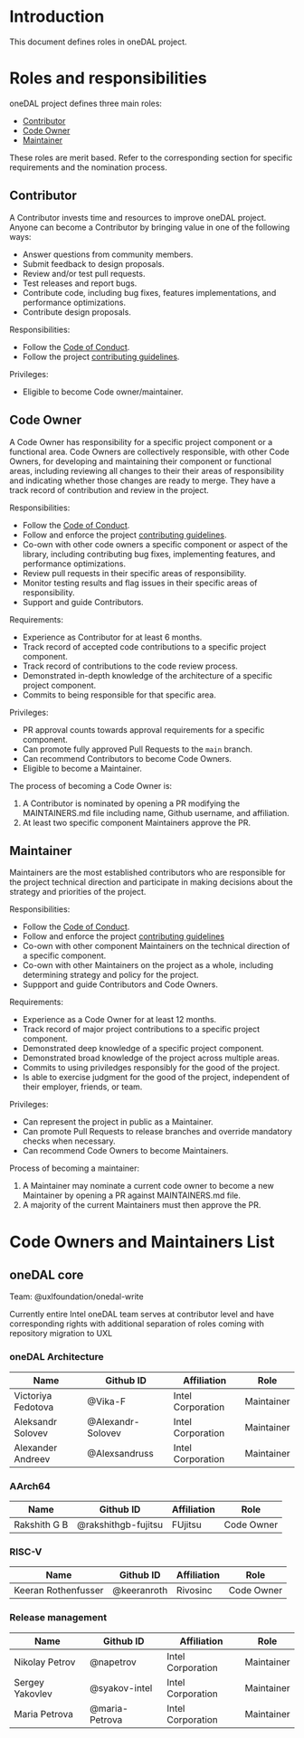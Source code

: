 <!--
******************************************************************************
* Copyright contributors to the oneDAL project
*
* Licensed under the Apache License, Version 2.0 (the "License");
* you may not use this file except in compliance with the License.
* You may obtain a copy of the License at
*
*     http://www.apache.org/licenses/LICENSE-2.0
*
* Unless required by applicable law or agreed to in writing, software
* distributed under the License is distributed on an "AS IS" BASIS,
* WITHOUT WARRANTIES OR CONDITIONS OF ANY KIND, either express or implied.
* See the License for the specific language governing permissions and
* limitations under the License.
*******************************************************************************/-->

# Introduction

This document defines roles in oneDAL project.

# Roles and responsibilities

oneDAL project defines three main roles:
 * [Contributor](#contributor)
 * [Code Owner](#code-Owner)
 * [Maintainer](#maintainer)

These roles are merit based. Refer to the corresponding section for specific
requirements and the nomination process.

## Contributor

A Contributor invests time and resources to improve oneDAL project.
Anyone can become a Contributor by bringing value in one of the following ways:
  * Answer questions from community members.
  * Submit feedback to design proposals.
  * Review and/or test pull requests.
  * Test releases and report bugs.
  * Contribute code, including bug fixes, features implementations,
and performance optimizations.
  * Contribute design proposals.

Responsibilities:
  * Follow the [Code of Conduct](CODE_OF_CONDUCT.md).
  * Follow the project [contributing guidelines](CONTRIBUTING.md).

Privileges:
  * Eligible to become Code owner/maintainer.

## Code Owner

A Code Owner has responsibility for a specific project component or a functional
area. Code Owners are collectively responsible, with other Code Owners,
for developing and maintaining their component or functional areas, including
reviewing all changes to their their areas of responsibility and indicating
whether those changes are ready to merge. They have a track record of
contribution and review in the project.

Responsibilities:
  * Follow the [Code of Conduct](CODE_OF_CONDUCT.md).
  * Follow and enforce the project [contributing guidelines](CONTRIBUTING.md).
  * Co-own with other code owners a specific component or aspect of the library,
    including contributing bug fixes, implementing features, and performance
    optimizations.
  * Review pull requests in their specific areas of responsibility.
  * Monitor testing results and flag issues in their specific areas of
    responsibility.
  * Support and guide Contributors.

Requirements:
  * Experience as Contributor for at least 6 months.
  * Track record of accepted code contributions to a specific project component.
  * Track record of contributions to the code review process.
  * Demonstrated in-depth knowledge of the architecture of a specific project
    component.
  * Commits to being responsible for that specific area.

Privileges:
  * PR approval counts towards approval requirements for a specific component.
  * Can promote fully approved Pull Requests to the `main` branch.
  * Can recommend Contributors to become Code Owners.
  * Eligible to become a Maintainer.

The process of becoming a Code Owner is:
1. A Contributor is nominated by opening a PR modifying the MAINTAINERS.md file
including name, Github username, and affiliation.
2. At least two specific component Maintainers approve the PR.


## Maintainer
Maintainers are the most established contributors who are responsible for the
project technical direction and participate in making decisions about the
strategy and priorities of the project.

Responsibilities:
  * Follow the [Code of Conduct](CODE_OF_CONDUCT.md).
  * Follow and enforce the project [contributing guidelines](CONTRIBUTING.md)
  * Co-own with other component Maintainers on the technical direction of a specific component.
  * Co-own with other Maintainers on the project as a whole, including determining strategy and policy for the project.
  * Suppport and guide Contributors and Code Owners.

Requirements:
  * Experience as a Code Owner for at least 12 months.
  * Track record of major project contributions to a specific project component.
  * Demonstrated deep knowledge of a specific project component.
  * Demonstrated broad knowledge of the project across multiple areas.
  * Commits to using priviledges responsibly for the good of the project.
  * Is able to exercise judgment for the good of the project, independent of
    their employer, friends, or team.

Privileges:
  * Can represent the project in public as a Maintainer.
  * Can promote Pull Requests to release branches and override mandatory
  checks when necessary.
  * Can recommend Code Owners to become Maintainers.

Process of becoming a maintainer:
1. A Maintainer may nominate a current code owner to become a new Maintainer by
opening a PR against MAINTAINERS.md file.
2. A majority of the current Maintainers must then approve the PR.

# Code Owners and Maintainers List

## oneDAL core

Team: @uxlfoundation/onedal-write

Currently entire Intel oneDAL team serves at contributor level and have corresponding rights
with additional separation of roles coming with repository migration to UXL


### oneDAL Architecture
| Name               | Github ID             | Affiliation       | Role       |
| ------------------ | --------------------- | ----------------- | ---------- |
| Victoriya Fedotova | @Vika-F               | Intel Corporation | Maintainer |
| Aleksandr Solovev  | @Alexandr-Solovev     | Intel Corporation | Maintainer |
| Alexander Andreev  | @Alexsandruss         | Intel Corporation | Maintainer |

### AArch64

| Name               | Github ID             | Affiliation       | Role       |
| ------------------ | --------------------- | ----------------- | ---------- |
| Rakshith G B       | @rakshithgb-fujitsu   | FUjitsu           | Code Owner |

### RISC-V

| Name               | Github ID             | Affiliation       | Role       |
| ------------------ | --------------------- | ----------------- | ---------- |
| Keeran Rothenfusser| @keeranroth           | Rivosinc          | Code Owner |


### Release management

| Name               | Github ID             | Affiliation       | Role       |
| ------------------ | --------------------- | ----------------- | ---------- |
| Nikolay Petrov     | @napetrov             | Intel Corporation | Maintainer |
| Sergey Yakovlev    | @syakov-intel         | Intel Corporation | Maintainer |
| Maria Petrova      | @maria-Petrova        | Intel Corporation | Maintainer |


